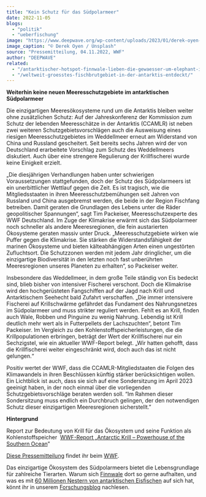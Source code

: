 ```yaml
---
title: "Kein Schutz für das Südpolarmeer"
date: 2022-11-05
blogs: 
  - "politik"
  - "ueberfischung"
image: "https://www.deepwave.org/wp-content/uploads/2023/01/derek-oyen-Pp-zoKs3pXQ-unsplash-scaled.jpg"
image_caption: "© Derek Oyen / Unsplash"
source: "Pressemitteilung, 04.11.2022, WWF"
author: "DEEPWAVE"
related: 
  - "/antarktischer-hotspot-finnwale-lieben-die-gewaesser-um-elephant-island/"
  - "/weltweit-groesstes-fischbrutgebiet-in-der-antarktis-entdeckt/"
---
```


**Weiterhin keine neuen Meeresschutzgebiete im antarktischen Südpolarmeer**

Die einzigartigen Meeresökosysteme rund um die Antarktis bleiben weiter ohne zusätzlichen Schutz: Auf der Jahreskonferenz der Kommission zum Schutz der lebenden Meeresschätze in der Antarktis (CCAMLR) ist neben zwei weiteren Schutzgebietsvorschlägen auch die Ausweisung eines riesigen Meeresschutzgebietes im Weddellmeer erneut am Widerstand von China und Russland gescheitert. Seit bereits sechs Jahren wird der von Deutschland erarbeitete Vorschlag zum Schutz des Weddellmeers diskutiert. Auch über eine strengere Regulierung der Krillfischerei wurde keine Einigkeit erzielt.

„Die diesjährigen Verhandlungen haben unter schwierigen Voraussetzungen stattgefunden, doch der Schutz des Südpolarmeers ist ein unerbittlicher Wettlauf gegen die Zeit. Es ist tragisch, wie die Mitgliedsstaaten in ihren Meeresschutzbemühungen seit Jahren von Russland und China ausgebremst werden, die beide in der Region Fischfang betreiben. Damit geraten die Grundlagen des Lebens unter die Räder geopolitischer Spannungen“, sagt Tim Packeiser, Meeresschutzexperte des WWF Deutschland. Im Zuge der Klimakrise erwärmt sich das Südpolarmeer noch schneller als andere Meeresregionen, die fein austarierten Ökosysteme geraten massiv unter Druck. „Meeresschutzgebiete wirken wie Puffer gegen die Klimakrise. Sie stärken die Widerstandsfähigkeit der marinen Ökosysteme und bieten kälteabhängigen Arten einen ungestörten Zufluchtsort. Die Schutzzonen werden mit jedem Jahr dringlicher, um die einzigartige Biodiversität in den letzten noch fast unberührten Meeresregionen unseres Planeten zu erhalten“, so Packeiser weiter.

Insbesondere das Weddellmeer, in dem große Teile ständig von Eis bedeckt sind, blieb bisher von intensiver Fischerei verschont. Doch die Klimakrise wird den hochgerüsteten Fangschiffen auf der Jagd nach Krill und Antarktischem Seehecht bald Zufahrt verschaffen. „Die immer intensivere Fischerei auf Krillschwärme gefährdet das Fundament des Nahrungsnetzes im Südpolarmeer und muss strikter reguliert werden. Fehlt es an Krill, finden auch Wale, Robben und Pinguine zu wenig Nahrung. Lebendig ist Krill deutlich mehr wert als in Futterpellets der Lachszuchten“, betont Tim Packeiser. Im Vergleich zu den Kohlenstoffspeicherleistungen, die die Krillpopulationen erbringen, beträgt der Wert der Krillfischerei nur ein Sechzigstel, wie ein aktueller WWF-Report belegt. „Wir hatten gehofft, dass die Krillfischerei weiter eingeschränkt wird, doch auch das ist nicht gelungen.“

Positiv wertet der WWF, dass die CCAMLR-Mitgliedstaaten die Folgen des Klimawandels in ihren Beschlüssen künftig stärker berücksichtigen wollen. Ein Lichtblick ist auch, dass sie sich auf eine Sondersitzung im April 2023 geeinigt haben, in der noch einmal über die vorliegenden Schutzgebietsvorschläge beraten werden soll. “Im Rahmen dieser Sondersitzung muss endlich ein Durchbruch gelingen, der den notwendigen Schutz dieser einzigartigen Meeresregionen sicherstellt.”

**Hintergrund**

Report zur Bedeutung von Krill für das Ökosystem und seine Funktion als Kohlenstoffspeicher  [WWF-Report „Antarctic Krill – Powerhouse of the Southern Ocean](https://www.wwf.de/fileadmin/fm-wwf/Publikationen-PDF/Meere/WWF-Australien-Krill-Report.pdf)”

[Diese Pressemitteilung](https://www.wwf.de/2022/november/kein-schutz-fuer-das-suedpolarmeer) findet ihr beim [WWF](https://www.wwf.de/).

Das einzigartige Ökosystem des Südpolarmeers bietet die Lebensgrundlage für zahlreiche Tierarten. Warum sich [Finnwale](https://www.deepwave.org/antarktischer-hotspot-finnwale-lieben-die-gewaesser-um-elephant-island/) dort so gerne aufhalten, und was es mit [60 Millionen Nestern von antarktischen Eisfischen](https://www.deepwave.org/weltweit-groesstes-fischbrutgebiet-in-der-antarktis-entdeckt/) auf sich hat, könnt ihr in unserem [Forschungsblog](https://www.deepwave.org/blogs/forschung/) nachlesen.
